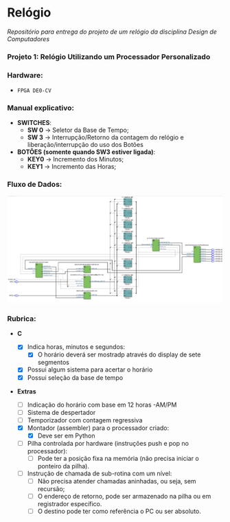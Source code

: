 # Relógio 

*Repositório para entrega do projeto de um relógio da disciplina Design de Computadores*

### Projeto 1: Relógio Utilizando um Processador Personalizado

### Hardware:
 
- `FPGA DE0-CV` 

### Manual explicativo:
- **SWITCHES**:
    - **SW 0** → Seletor da Base de Tempo;
    - **SW 3** → Interrupção/Retorno da contagem do relógio e liberação/interrupção do uso dos Botões
- **BOTÕES (somente quando SW3 estiver ligada)**:
    - **KEY0** → Incremento dos Minutos;
    - **KEY1** → Incremento das Horas;

### Fluxo de Dados:
![foto](./diagrama.png)

### Rubrica:

- **C**
    - [X] Indica horas, minutos e segundos:
        - [X] O horário deverá ser mostradp através do display de sete segmentos
    - [X] Possui algum sistema para acertar o horário
    - [X] Possui seleção da base de tempo
    
- **Extras**

    - [ ] Indicação do horário com base em 12 horas -AM/PM
    - [ ] Sistema de despertador
    - [ ] Temporizador com contagem regressiva
    - [x] Montador (assembler) para o processador criado:
        - [x] Deve ser em Python
    - [ ] Pilha controlada por hardware (instruções push e pop no processador):
        - [ ] Pode ter a posição fixa na memória (não precisa iniciar o ponteiro da pilha).
    - [ ] Instrução de chamada de sub-rotina com um nível:
        - [ ] Não precisa atender chamadas aninhadas, ou seja, sem recursão;
        - [ ] O endereço de retorno, pode ser armazenado na pilha ou em registrador específico.
        - [ ] O destino pode ter como referência o PC ou ser absoluto.
